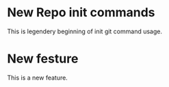 # New Repo init commands
This is legendery beginning of init git command usage.

# New festure
This is a new feature.